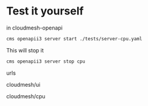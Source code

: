 # Test it yourself

in cloudmesh-openapi

``` bash
cms openapii3 server start ./tests/server-cpu.yaml
```

This will stop it

``` bash
cms openapii3 server stop cpu
```


urls

cloudmesh/ui

cloudmesh/cpu

